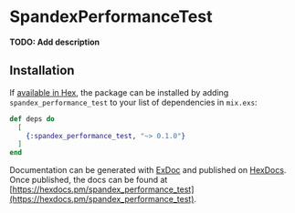 # SpandexPerformanceTest

**TODO: Add description**

## Installation

If [available in Hex](https://hex.pm/docs/publish), the package can be installed
by adding `spandex_performance_test` to your list of dependencies in `mix.exs`:

```elixir
def deps do
  [
    {:spandex_performance_test, "~> 0.1.0"}
  ]
end
```

Documentation can be generated with [ExDoc](https://github.com/elixir-lang/ex_doc)
and published on [HexDocs](https://hexdocs.pm). Once published, the docs can
be found at [https://hexdocs.pm/spandex_performance_test](https://hexdocs.pm/spandex_performance_test).

